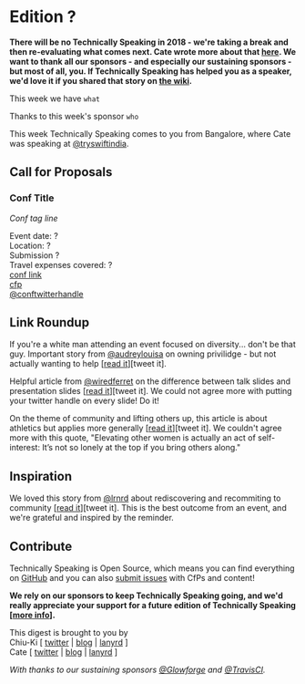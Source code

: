 # Edition ?

**There will be no Technically Speaking in 2018 - we're taking a break and then re-evaluating what comes next. Cate wrote more about that [here](https://cate.blog/2017/11/02/no-technically-speaking-in-2018/). We want to thank all our sponsors - and especially our sustaining sponsors - but most of all, you. If Technically Speaking has helped you as a speaker, we'd love it if you shared that story on [the wiki](https://github.com/catehstn/technically-speaking/wiki).**

This week we have `what`

Thanks to this week's sponsor `who`

This week Technically Speaking comes to you from Bangalore, where Cate was speaking at [@tryswiftindia](http://twitter.com/tryswiftindia).


## Call for Proposals

### Conf Title  
*Conf tag line*

Event date: ?  
Location: ?  
Submission ?  
Travel expenses covered: ?  
[conf link](?)  
[cfp](?)  
[@conftwitterhandle](?)


## Link Roundup

If you're a white man attending an event focused on diversity... don't be that guy. Important story from [@audreylouisa](http://twitter.com/audreylouisa) on owning privilidge - but not actually wanting to help [[read it](https://blog.usejournal.com/why-i-walked-away-from-a-tech-diversity-event-crying-over-a-white-man-e98c41dbccae)][tweet it].

Helpful article from [@wiredferret](http://twitter.com/wiredferret) on the difference between talk slides and presentation slides [[read it](https://medium.com/@wiredferret/talk-slides-are-not-a-presentation-deck-3d560a6e7426)][tweet it]. We could not agree more with putting your twitter handle on every slide! Do it!

On the theme of community and lifting others up, this article is about athletics but applies more generally [[read it](https://www.nytimes.com/2017/11/11/opinion/sunday/shalane-flanagan-marathon-running.html?_r=0)][tweet it]. We couldn't agree more with this quote, "Elevating other women is actually an act of self-interest: It’s not so lonely at the top if you bring others along."

## Inspiration

We loved this story from [@lrnrd](http://twitter.com/lrnrd) about rediscovering and recommiting to community [[read it](http://wunder.schoenaberselten.com/2017/11/17/on-community/)][tweet it]. This is the best outcome from an event, and we're grateful and inspired by the reminder.     

## Contribute

Technically Speaking is Open Source, which means you can find everything on [GitHub](https://github.com/catehstn/technically-speaking/) and you can also [submit issues](https://github.com/catehstn/technically-speaking/issues/new) with CfPs and content!

**We rely on our sponsors to keep Technically Speaking going, and we'd really appreciate your support for a future edition of Technically Speaking [[more info](http://www.techspeak.email/sponsorship/)].**  


This digest is brought to you by  
Chiu-Ki [ [twitter](https://twitter.com/chiuki) | [blog](http://blog.sqisland.com/) | [lanyrd](http://lanyrd.com/profile/chiuki/) ]  
Cate [ [twitter](https://twitter.com/catehstn) | [blog](http://www.cate.blog/) | [lanyrd](http://lanyrd.com/profile/catehstn/) ]

*With thanks to our sustaining sponsors [@Glowforge](http://twitter.com/glowforge) and [@TravisCI](http://twitter.com/travisci).*